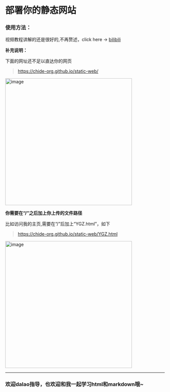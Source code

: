 # 部署你的静态网站

### 使用方法：

视频教程讲解的还是很好的,不再赘述，click here -> [bilibili](https://www.bilibili.com/video/BV17S4y1P7qH/?p=11&spm_id_from=pageDriver, "静态网站部署")

**补充说明：**

下面的网址还不足以直达你的网页

>https://chide-org.github.io/static-web/

<img width="400" alt="image" src="https://github.com/chide-org/Static-Website/assets/144027281/aa074ea0-3ace-4395-bc9c-961a343f0bf9">


**你需要在“/”之后加上你上传的文件路径**

比如访问我的主页,需要在“/”后加上“YGZ.html”，如下

>https://chide-org.github.io/static-web/YGZ.html
<img width="400" alt="image" src="https://github.com/chide-org/Static-Website/assets/144027281/61701b72-4822-43df-b449-9d3fd9fc92d4">

***

### 欢迎dalao指导，也欢迎和我一起学习html和markdown哦~
